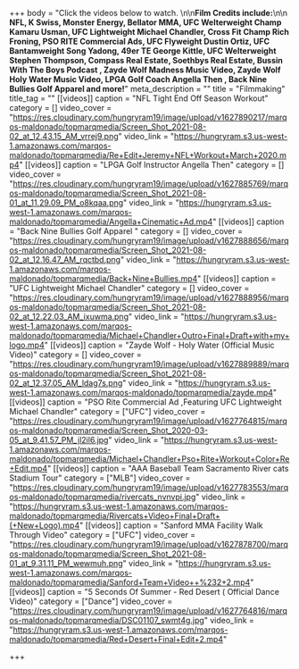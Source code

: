 +++
body = "Click the videos below to watch. \n\n**Film Credits include:**\n\n **NFL, K Swiss, Monster Energy, Bellator MMA, UFC Welterweight Champ Kamaru Usman, UFC Lightweight Michael Chandler, Cross Fit Champ Rich Froning, PSO RITE Commercial Ads, UFC Flyweight Dustin Ortiz, UFC Bantamweight Song Yadong, 49er TE George Kittle, UFC Welterweight Stephen Thompson, Compass Real Estate, Soethbys Real Estate, Bussin With The Boys Podcast , Zayde Wolf Madness Music Video, Zayde Wolf Holy Water Music Video, LPGA Golf Coach Angella Then , Back Nine Bullies Golf Apparel and more!**"
meta_description = ""
title = "Filmmaking"
title_tag = ""
[[videos]]
caption = "NFL Tight End Off Season Workout"
category = []
video_cover = "https://res.cloudinary.com/hungryram19/image/upload/v1627890217/marqos-maldonado/topmarqmedia/Screen_Shot_2021-08-02_at_12.43.15_AM_vrrej9.png"
video_link = "https://hungryram.s3.us-west-1.amazonaws.com/marqos-maldonado/topmarqmedia/Re+Edit+Jeremy+NFL+Workout+March+2020.mp4"
[[videos]]
caption = "LPGA Golf Instructor Angella Then"
category = []
video_cover = "https://res.cloudinary.com/hungryram19/image/upload/v1627885769/marqos-maldonado/topmarqmedia/Screen_Shot_2021-08-01_at_11.29.09_PM_o8kqaa.png"
video_link = "https://hungryram.s3.us-west-1.amazonaws.com/marqos-maldonado/topmarqmedia/Angella+Cinematic+Ad.mp4"
[[videos]]
caption = "Back Nine Bullies Golf Apparel "
category = []
video_cover = "https://res.cloudinary.com/hungryram19/image/upload/v1627888656/marqos-maldonado/topmarqmedia/Screen_Shot_2021-08-02_at_12.16.47_AM_rqctbd.png"
video_link = "https://hungryram.s3.us-west-1.amazonaws.com/marqos-maldonado/topmarqmedia/Back+Nine+Bullies.mp4"
[[videos]]
caption = "UFC Lightweight Michael Chandler"
category = []
video_cover = "https://res.cloudinary.com/hungryram19/image/upload/v1627888956/marqos-maldonado/topmarqmedia/Screen_Shot_2021-08-02_at_12.22.03_AM_ixuwma.png"
video_link = "https://hungryram.s3.us-west-1.amazonaws.com/marqos-maldonado/topmarqmedia/Michael+Chandler+Outro+Final+Draft+with+my+logo.mp4"
[[videos]]
caption = "Zayde Wolf - Holy Water (Official Music Video)"
category = []
video_cover = "https://res.cloudinary.com/hungryram19/image/upload/v1627889889/marqos-maldonado/topmarqmedia/Screen_Shot_2021-08-02_at_12.37.05_AM_ldag7s.png"
video_link = "https://hungryram.s3.us-west-1.amazonaws.com/marqos-maldonado/topmarqmedia/zayde.mp4"
[[videos]]
caption = "PSO Rite Commercial Ad ,Featuring UFC Lightweight Michael Chandler"
category = ["UFC"]
video_cover = "https://res.cloudinary.com/hungryram19/image/upload/v1627764815/marqos-maldonado/topmarqmedia/Screen_Shot_2020-03-05_at_9.41.57_PM_jl2il6.jpg"
video_link = "https://hungryram.s3.us-west-1.amazonaws.com/marqos-maldonado/topmarqmedia/Michael+Chandler+Pso+Rite+Workout+Color+Re+Edit.mp4"
[[videos]]
caption = "AAA Baseball Team Sacramento River cats Stadium Tour"
category = ["MLB"]
video_cover = "https://res.cloudinary.com/hungryram19/image/upload/v1627783553/marqos-maldonado/topmarqmedia/rivercats_nvnvpi.jpg"
video_link = "https://hungryram.s3.us-west-1.amazonaws.com/marqos-maldonado/topmarqmedia/Rivercats+Video+Final+Draft+(+New+Logo).mp4"
[[videos]]
caption = "Sanford MMA Facility Walk Through Video"
category = ["UFC"]
video_cover = "https://res.cloudinary.com/hungryram19/image/upload/v1627878700/marqos-maldonado/topmarqmedia/Screen_Shot_2021-08-01_at_9.31.11_PM_wewmuh.png"
video_link = "https://hungryram.s3.us-west-1.amazonaws.com/marqos-maldonado/topmarqmedia/Sanford+Team+Video++%232+2.mp4"
[[videos]]
caption = "5 Seconds Of Summer - Red Desert ( Official Dance Video)"
category = ["Dance"]
video_cover = "https://res.cloudinary.com/hungryram19/image/upload/v1627764816/marqos-maldonado/topmarqmedia/DSC01107_swmt4g.jpg"
video_link = "https://hungryram.s3.us-west-1.amazonaws.com/marqos-maldonado/topmarqmedia/Red+Desert+Final+Edit+2.mp4"

+++
